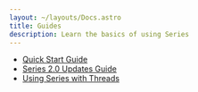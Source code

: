 ```yaml
---
layout: ~/layouts/Docs.astro
title: Guides
description: Learn the basics of using Series
---
```


* [Quick Start Guide](/docs/quick-start-guide.html)
* [Series 2.0 Updates Guide](/docs/series2-updates-guide.html)
* [Using Series with Threads](/docs/threads.html)
